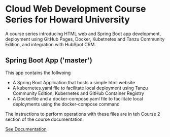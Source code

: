 # Cloud Web Development Course Series for Howard University
A course series introducing HTML web and Spring Boot app development, deployment using GitHub Pages, Docker, Kubetnetes and Tanzu Community Edition, and integration with HubSpot CRM. 

## Spring Boot App ('master')
This app contains the follwoing 
* A Spring Boot Application that hosts a simple html website
* A kubernetes.yaml file to facilitate local deployment using Tanzu Community Edition, Kubernetes and GitHub Container Registry
*  A Dockerfile and a docker-compose.yaml file to facilitate local deployments using the docker-compose command

The instructions to perform operations with these files are in teh Course 2 section of the course documentation. 

<a href="https://blackcodecamp.github.io/CloudWebDevelopment/" target = "_blank">See Documentation</a> 




